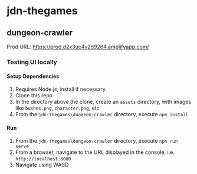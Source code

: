 # jdn-thegames

## dungeon-crawler

Prod URL: https://prod.d2x3uc4v2d9264.amplifyapp.com/

### Testing UI locally

#### Setup Dependencies

1. Requires Node.js; install if necessary
2. Clone this repo
3. In the directory above the clone, create an `assets` directory, with images like `bushes.png`, `character.png`, etc
4. From the `jdn-thegames\dungeon-crawler` directory, execute `npm install`

#### Run

1. From the `jdn-thegames\dungeon-crawler` directory, execute `npm run serve`
2. From a browser, navigate to the URL displayed in the console, i.e. `http://localhost:8080`
3. Navigate using WASD
